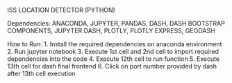 ISS LOCATION DETECTOR
(PYTHON)

Dependencies:
    ANACONDA,
    JUPYTER,
    PANDAS,
    DASH,
    DASH BOOTSTRAP COMPONENTS,
    JUPYTER DASH,
    PLOTLY,
    PLOTLY EXPRESS,
    GEODASH
        

How to Run:
    1. Install the required dependencies on anaconda environment
    2. Run jupyter notebook
    3. Execute 1st cell and 2nd cell to import required dependencies into the code
    4. Execute 12th cell to run function
    5. Execute 13th cell for dash final frontend
    6. Click on port number provided by dash after 13th cell execution